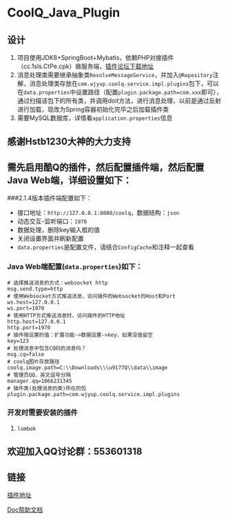# CoolQ_Java_Plugin
## 设计
1. 项目使用JDK8+SpringBoot+Mybatis，依赖PHP对接插件（cc.1sls.CtPe.cpk）做服务端，[插件论坛下载地址](https://cqp.cc/forum.php?mod=viewthread&tid=28532)
2. 消息处理类需要继承抽象类`ResolveMessageService`，并加入`@Repository`注解，消息处理类存放在`com.wjyup.coolq.service.impl.plugins`包下，可以在`data.properties`中设置路径（配置`plugin.package.path=com.xxx`即可），通过扫描该包下的所有类，并调用doit方法，进行消息处理，以前是通过反射进行加载，现改为Spring容器初始化完毕之后加载插件类
3. 需要MySQL数据库，详情看`application.properties`信息

## 感谢Hstb1230大神的大力支持
## 需先启用酷Q的插件，然后配置插件端，然后配置Java Web端，详细设置如下：

###2.1.4版本插件端配置如下：
- 接口地址：`http://127.0.0.1:8080/coolq`，数据结构：`json`
- 动态交互-监听端口：`1970`
- 数据处理，删除key输入框的值
- 关闭设置界面并刷新配置
- `data.properties`是配置文件，请结合`ConfigCache`和注释一起查看

### Java Web端配置(`data.properties`)如下：
```properties
# 选择推送消息的方式：websocket http
msg.send.type=http
# 使用Websocket方式推送消息，访问插件的Websocket的Host和Port
ws.host=127.0.0.1
ws.port=1970
# 使用HTTP方式推送消息时，访问插件的HTTP地址
http.host=127.0.0.1
http.port=1970
# 插件端设置的值：扩展功能->数据设置->key，如果没值留空
key=123
# 处理消息中包含CQ码的消息吗？
msg.cq=false
# coolq图片存放路径
coolq.image.path=C:\\Downloads\\\u9177Q\\data\\image
# 管理员QQ，英文逗号分隔
manager.qq=1066231345
# 插件类(处理消息的类)所在的包
plugin.package.path=com.wjyup.coolq.service.impl.plugins
```
  


### 开发时需要安装的插件
1. `lombok`

## 欢迎加入QQ讨论群：553601318

## 链接
[插件地址](https://github.com/Hstb1230/CtPe)

[Doc帮助文档](https://www.kancloud.cn/zerolib/http-to-cq/389312)

